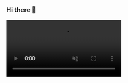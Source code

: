 ### Hi there 👋

<video src="https://user-images.githubusercontent.com/79712314/224741410-9137494a-2371-42eb-bccb-60622f467202.mp4" autoplay loop muted>
</video>





<!--
**moein-bld/moein-bld** is a ✨ _special_ ✨ repository because its `README.md` (this file) appears on your GitHub profile.

Here are some ideas to get you started:

- 🔭 I’m currently working on ...
- 🌱 I’m currently learning ...
- 👯 I’m looking to collaborate on ...
- 🤔 I’m looking for help with ...
- 💬 Ask me about ...
- 📫 How to reach me: ...
- 😄 Pronouns: ...
- ⚡ Fun fact: ...
-->
